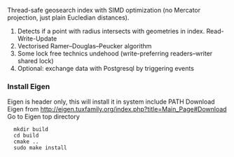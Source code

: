 Thread-safe geosearch index with SIMD optimization (no Mercator projection, just plain Eucledian distances). 
1) Detects if a point with radius intersects with geometries in index. Read-Write-Update
2) Vectorised Ramer–Douglas–Peucker algorithm
3) Some lock free technics undehood (write-preferring readers–writer shared lock)
4) Optional: exchange data with Postgresql by triggering events

### Install Eigen
Eigen is header only, this will install it in system include PATH
Download Eigen from http://eigen.tuxfamily.org/index.php?title=Main_Page#Download
Go to Eigen top directory

```
  mkdir build
  cd build
  cmake ..
  sudo make install
```
